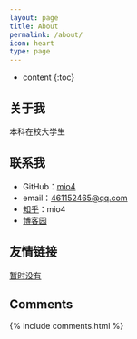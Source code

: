 ```yaml
---
layout: page
title: About
permalink: /about/
icon: heart
type: page
---
```


* content
{:toc}

## 关于我

本科在校大学生

## 联系我

* GitHub：[mio4](https://github.com/mio4)
* email：461152465@qq.com
* [知乎](https://www.zhihu.com/people/mio4/activities)：mio4
* [博客园](http://www.cnblogs.com/Hooooober/)


## 友情链接

[暂时没有]()

## Comments

{% include comments.html %}
